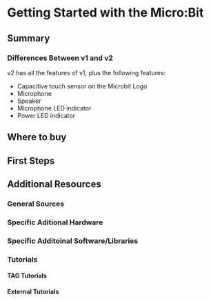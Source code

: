 # Getting Started with the Micro:Bit

## Summary

### Differences Between v1 and v2

v2 has all the features of v1, plus the following features:

* Capacitive touch sensor on the Microbit Logo
* Microphone
* Speaker
* Microphone LED indicator
* Power LED indicator

## Where to buy

## First Steps

## Additional Resources

### General Sources

### Specific Aditional Hardware

### Specific Additoinal Software/Libraries

### Tutorials

#### TAG Tutorials

#### External Tutorials
